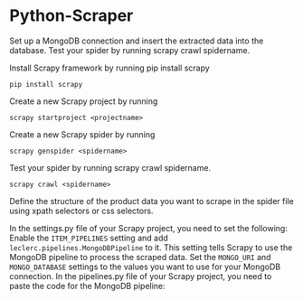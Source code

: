 # Python-Scraper
Set up a MongoDB connection and insert the extracted data into the database.
Test your spider by running scrapy crawl spidername.


Install Scrapy framework by running pip install scrapy
```
pip install scrapy
```


Create a new Scrapy project by running
```
scrapy startproject <projectname>
```

Create a new Scrapy spider by running
```
scrapy genspider <spidername>
```
Test your spider by running scrapy crawl spidername.
```
scrapy crawl <spidername>
```



Define the structure of the product data you want to scrape in the spider file using xpath selectors or css selectors.

In the settings.py file of your Scrapy project, you need to set the following:
Enable the ```ITEM_PIPELINES``` setting and add ```leclerc.pipelines.MongoDBPipeline``` to it. This setting tells Scrapy to use the MongoDB pipeline to process the scraped data.
Set the ```MONGO_URI``` and ```MONGO_DATABASE``` settings to the values you want to use for your MongoDB connection.
In the pipelines.py file of your Scrapy project, you need to paste the code for the MongoDB pipeline:

